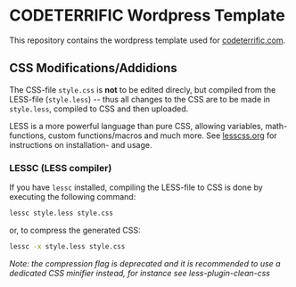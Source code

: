 # CODETERRIFIC Wordpress Template
This repository contains the wordpress template used for
[codeterrific.com](http://www.codeterrific.com).

## CSS Modifications/Addidions
The CSS-file `style.css` is **not** to be edited direcly, but compiled from the
LESS-file (`style.less`) -- thus all changes to the CSS are to be made in
`style.less`, compiled to CSS and then uploaded.

LESS is a more powerful language than pure CSS, allowing variables, math-functions, 
custom functions/macros and much more. See [lesscss.org](http://lesscss.org/) for
instructions on installation- and usage.

### LESSC (LESS compiler)
If you have `lessc` installed, compiling the LESS-file to CSS is done by executing
the following command:

```bash
lessc style.less style.css
```

or, to compress the generated CSS:
```bash
lessc -x style.less style.css
```
*Note: the compression flag is deprecated and it is recommended to use a dedicated
CSS minifier instead, for instance see less-plugin-clean-css*

